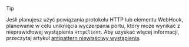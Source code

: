 > [!TIP]
>
> Jeśli planujesz użyć powiązania protokołu HTTP lub elementu WebHook, planowanie w celu uniknięcia wyczerpania portu, który może wynikać z nieprawidłowej wystąpienia `HttpClient`. Aby uzyskać więcej informacji, przeczytaj artykuł [antipattern niewłaściwy wystąpienia](https://docs.microsoft.com/azure/architecture/antipatterns/improper-instantiation/).
>
